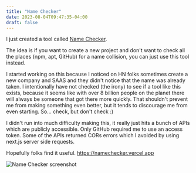 ```yaml
---
title: "Name Checker"
date: 2023-08-04T09:47:35-04:00
draft: false
---
```


I just created a tool called [Name Checker](https://namechecker.vercel.app/).

The idea is if you want to create a new project and don't want to check all the places (npm, apt, GitHub) for a name collision, you can just use this tool instead.

I started working on this because I noticed on HN folks sometimes create a new company and SAAS and they didn't notice that the name was already taken. I intentionally have not checked (the irony) to see if a tool like this exists, because it seems like with over 8 billion people on the planet there will always be someone that got there more quickly. That shouldn't prevent me from making something even better, but it tends to discourage me from even starting. So... check, but don't check :)

I didn't run into much difficulty making this, it really just hits a bunch of APIs which are publicly accessible. Only GitHub required me to use an access token. Some of the APIs returned CORs errors which I avoided by using next.js server side requests. 

Hopefully folks find it useful. https://namechecker.vercel.app


![Name Checker screenshot](https://user-images.githubusercontent.com/7469379/258436103-287ca76d-507b-402f-ab2c-299258f089ed.png )